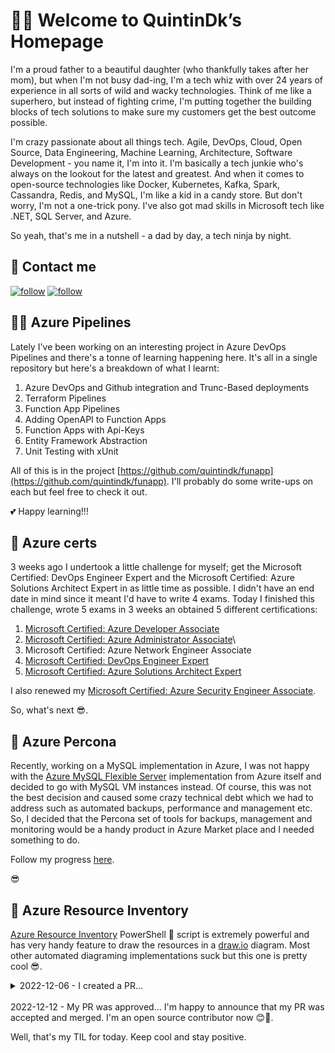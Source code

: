 <link rel="shortcut icon" type="image/x-icon" href="favicon.jpg?">

# 😶‍🌫️ Welcome to QuintinDk’s Homepage

I'm a proud father to a beautiful daughter (who thankfully takes after her mom), but when I'm not busy dad-ing, I'm a tech whiz with over 24 years of experience in all sorts of wild and wacky technologies. Think of me like a superhero, but instead of fighting crime, I'm putting together the building blocks of tech solutions to make sure my customers get the best outcome possible.

I'm crazy passionate about all things tech. Agile, DevOps, Cloud, Open Source, Data Engineering, Machine Learning, Architecture, Software Development - you name it, I'm into it. I'm basically a tech junkie who's always on the lookout for the latest and greatest. And when it comes to open-source technologies like Docker, Kubernetes, Kafka, Spark, Cassandra, Redis, and MySQL, I'm like a kid in a candy store. But don't worry, I'm not a one-trick pony. I've also got mad skills in Microsoft tech like .NET, SQL Server, and Azure.

So yeah, that's me in a nutshell - a dad by day, a tech ninja by night.

## 🤙 Contact me

[![follow](https://img.shields.io/twitter/follow/quintindk?style=social)](https://twitter.com/quintindk)
[![follow](https://img.shields.io/github/followers/quintindk?style=social)](https://github.com/quintindk)


## 😶‍🌫️ Azure Pipelines

Lately I've been working on an interesting project in Azure DevOps Pipelines and there's a tonne of learning happening here. It's all in a single repository but here's a breakdown of what I learnt:

1. Azure DevOps and Github integration and Trunc-Based deployments
2. Terraform Pipelines
3. Function App Pipelines
4. Adding OpenAPI to Function Apps
5. Function Apps with Api-Keys
6. Entity Framework Abstraction
7. Unit Testing with xUnit

All of this is in the project [https://github.com/quintindk/funapp](https://github.com/quintindk/funapp). I'll probably do some write-ups on each but feel free to check it out.

💕 Happy learning!!!

## 📃 Azure certs

3 weeks ago I undertook a little challenge for myself; get the Microsoft Certified: DevOps Engineer Expert and the Microsoft Certified: Azure Solutions Architect Expert in as little time as possible. I didn't have an end date in mind since it meant I'd have to write 4 exams. Today I finished this challenge, wrote 5 exams in 3 weeks an obtained 5 different certifications:

1. [Microsoft Certified: Azure Developer Associate](https://www.credly.com/badges/335f844b-adf0-4734-94c7-dafb7697586a/public_url)
2. [Microsoft Certified: Azure Administrator Associate](https://www.credly.com/badges/28833d99-2fe5-4da3-8962-672b36dbe9cf/public_url)\
3. Microsoft Certified: Azure Network Engineer Associate
4. [Microsoft Certified: DevOps Engineer Expert](https://www.credly.com/badges/20f4f669-2ac9-4f04-b3a7-d95a86087e82/public_url)
5. [Microsoft Certified: Azure Solutions Architect Expert](https://www.credly.com/badges/1c09766c-8f31-40fd-84e2-e75969b888b9/public_url)

I also renewed my [Microsoft Certified: Azure Security Engineer Associate](https://www.credly.com/badges/0954eea6-7f77-4b25-9aa0-6c47ee0ea6d3/public_url).

So, what's next 😎.

## 🎯 Azure Percona

Recently, working on a MySQL implementation in Azure, I was not happy with the [Azure MySQL Flexible Server](https://learn.microsoft.com/en-us/azure/mysql/flexible-server/overview) implementation from Azure itself and decided to go with MySQL VM instances instead. Of course, this was not the best decision and caused some crazy technical debt which we had to address such as automated backups, performance and management etc. So, I decided that the Percona set of tools for backups, management and monitoring would be a handy product in Azure Market place and I needed something to do.

Follow my progress [here](https://github.com/quintindk/azure-percona).

😎

## 🌟 Azure Resource Inventory

[Azure Resource Inventory](https://github.com/microsoft/ARI) PowerShell 🤮 script is extremely powerful and has very handy feature to draw the resources in a [draw.io](https://draw.io) diagram. Most other automated diagraming implementations suck but this one is pretty cool 😎.

<details>
  <summary>2022-12-06 - I created a PR...</summary>
  Today I created my first PR for a public project 😁. I'm super excited and anxious for what they'll do with it. It was on the [Azure Resource Inventory](https://github.com/microsoft/ARI) project. This PowerShell 🤮 script is extremely powerful and has very handy feature to draw the resources in a [draw.io](https://draw.io) diagram. Most other automated diagraming implementations suck but this one is pretty cool 😎.
  <br>
  Anyway, I ran the script as soon as I got access to the customers Azure subscription aut it didn't produce the diagram no mater what I tried 😢. So I switched to windows, because I know it worked there, and completed the demo.
  <br>
  This morning I got back to the office, opened vs code and it opened the script right on the line I needed to change. I made the changes, tested it and then pushed to my fork and then created the PR.
  <br>

</details>
<br>
2022-12-12 - My PR was approved... I'm happy to announce that my PR was accepted and merged. I'm an open source contributor now 😊🙌.

Well, that's my TIL for today. Keep cool and stay positive.
